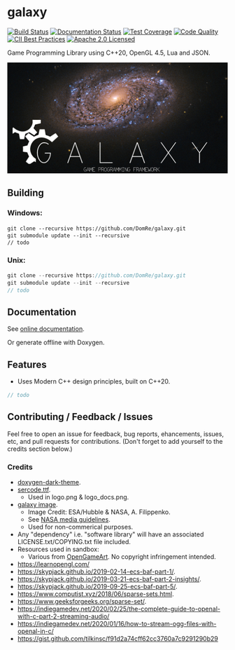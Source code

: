 # galaxy
[![Build Status](https://ci.appveyor.com/api/projects/status/ac0ec6gtxl7776y5?svg=true)](https://ci.appveyor.com/project/reworks/galaxy)
[![Documentation Status](https://travis-ci.org/DomRe/galaxy.svg?branch=master)](https://domre.github.io/galaxy/)
[![Test Coverage](https://codecov.io/gh/DomRe/galaxy/branch/master/graph/badge.svg)](https://codecov.io/gh/DomRe/galaxy)
[![Code Quality](https://api.codacy.com/project/badge/Grade/1cac439022e2417fa82b5dbc2c320030)](https://www.codacy.com/manual/DomRe/galaxy?utm_source=github.com&amp;utm_medium=referral&amp;utm_content=DomRe/galaxy&amp;utm_campaign=Badge_Grade)
[![CII Best Practices](https://bestpractices.coreinfrastructure.org/projects/3923/badge)](https://bestpractices.coreinfrastructure.org/projects/3923)
[![Apache 2.0 Licensed](https://img.shields.io/badge/license-apache-blue.svg)](./LICENSE.txt)

Game Programming Library using C++20, OpenGL 4.5, Lua and JSON.

![galaxy](logo.png?raw=true "galaxy")

## Building
### Windows:
```
git clone --recursive https://github.com/DomRe/galaxy.git
git submodule update --init --recursive
// todo
```

### Unix:
```cpp
git clone --recursive https://github.com/DomRe/galaxy.git
git submodule update --init --recursive
// todo
```

## Documentation
See [online documentation](https://domre.github.io/galaxy/).

Or generate offline with Doxygen.

## Features
- Uses Modern C++ design principles, built on C++20.

```cpp
// todo
```

## Contributing / Feedback / Issues
Feel free to open an issue for feedback, bug reports, ehancements, issues, etc,
and pull requests for contributions. (Don't forget to add yourself to the credits section below.)

### Credits
* [doxygen-dark-theme](https://github.com/MaJerle/doxygen-dark-theme).
* [sercode.ttf](http://www.dafont.com/secret-code.font).
	* Used in logo.png & logo_docs.png.
* [galaxy image](https://www.nasa.gov/image-feature/goddard/2020/hubble-probes-colorful-galaxy).
	* Image Credit: ESA/Hubble & NASA, A. Filippenko.
	* See [NASA media guidelines](https://www.nasa.gov/multimedia/guidelines/index.html).
	* Used for non-commerical purposes.
* Any "dependency" i.e. "software library" will have an associated LICENSE.txt/COPYING.txt file included.
* Resources used in sandbox:
	* Various from [OpenGameArt](https://opengameart.org/). No copyright infringement intended.
* https://learnopengl.com/
* https://skypjack.github.io/2019-02-14-ecs-baf-part-1/.
* https://skypjack.github.io/2019-03-21-ecs-baf-part-2-insights/.
* https://skypjack.github.io/2019-09-25-ecs-baf-part-5/.
* https://www.computist.xyz/2018/06/sparse-sets.html.
* https://www.geeksforgeeks.org/sparse-set/.
* https://indiegamedev.net/2020/02/25/the-complete-guide-to-openal-with-c-part-2-streaming-audio/
* https://indiegamedev.net/2020/01/16/how-to-stream-ogg-files-with-openal-in-c/
* https://gist.github.com/tilkinsc/f91d2a74cff62cc3760a7c9291290b29